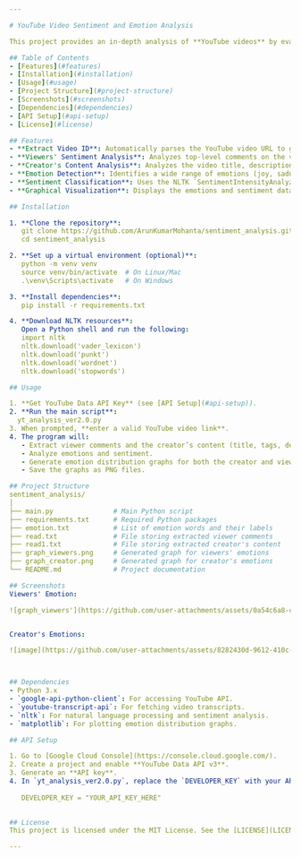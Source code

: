 ```yaml
---

# YouTube Video Sentiment and Emotion Analysis  

This project provides an in-depth analysis of **YouTube videos** by evaluating the sentiments and emotions of both the **viewers** (via comments) and the **content creators** (via titles, descriptions, tags, and transcripts). The results are visualized in easy-to-interpret **graphs** showing the emotion distribution and overall sentiment.

## Table of Contents  
- [Features](#features)  
- [Installation](#installation)  
- [Usage](#usage)  
- [Project Structure](#project-structure)  
- [Screenshots](#screenshots)  
- [Dependencies](#dependencies)  
- [API Setup](#api-setup)  
- [License](#license)  

## Features  
- **Extract Video ID**: Automatically parses the YouTube video URL to get the video ID.  
- **Viewers' Sentiment Analysis**: Analyzes top-level comments on the video and detects the viewers' sentiment using NLP.  
- **Creator's Content Analysis**: Analyzes the video title, description, tags, and transcripts (if available).  
- **Emotion Detection**: Identifies a wide range of emotions (joy, sadness, anger, etc.) from both the creator and the viewers using a predefined emotion list.  
- **Sentiment Classification**: Uses the NLTK `SentimentIntensityAnalyzer` to determine whether the content has a positive, neutral, or negative sentiment.  
- **Graphical Visualization**: Displays the emotions and sentiment data through custom bar graphs for both the **creator** and **viewers**.

## Installation  

1. **Clone the repository**:  
   git clone https://github.com/ArunKumarMohanta/sentiment_analysis.git
   cd sentiment_analysis

2. **Set up a virtual environment (optional)**:  
   python -m venv venv  
   source venv/bin/activate  # On Linux/Mac
   .\venv\Scripts\activate   # On Windows

3. **Install dependencies**:  
   pip install -r requirements.txt  

4. **Download NLTK resources**:  
   Open a Python shell and run the following:
   import nltk
   nltk.download('vader_lexicon')
   nltk.download('punkt')
   nltk.download('wordnet')
   nltk.download('stopwords')

## Usage  

1. **Get YouTube Data API Key** (see [API Setup](#api-setup)).  
2. **Run the main script**:  
  yt_analysis_ver2.0.py
3. When prompted, **enter a valid YouTube video link**.  
4. The program will:  
   - Extract viewer comments and the creator’s content (title, tags, description, and transcript).
   - Analyze emotions and sentiment.
   - Generate emotion distribution graphs for both the creator and viewers.
   - Save the graphs as PNG files.

## Project Structure  
sentiment_analysis/  
│  
├── main.py               # Main Python script  
├── requirements.txt      # Required Python packages  
├── emotion.txt           # List of emotion words and their labels  
├── read.txt              # File storing extracted viewer comments  
├── read1.txt             # File storing extracted creator's content  
├── graph_viewers.png     # Generated graph for viewers' emotions  
├── graph_creator.png     # Generated graph for creator's emotions  
└── README.md             # Project documentation  

## Screenshots 
Viewers' Emotion:

![graph_viewers'](https://github.com/user-attachments/assets/0a54c6a8-c175-4d81-9d8f-f926e2ef1e50)


Creator's Emotions:

![image](https://github.com/user-attachments/assets/8282430d-9612-410c-ae19-a104da98ff76)



## Dependencies  
- Python 3.x  
- `google-api-python-client`: For accessing YouTube API.  
- `youtube-transcript-api`: For fetching video transcripts.  
- `nltk`: For natural language processing and sentiment analysis.  
- `matplotlib`: For plotting emotion distribution graphs.

## API Setup  

1. Go to [Google Cloud Console](https://console.cloud.google.com/).  
2. Create a project and enable **YouTube Data API v3**.  
3. Generate an **API key**.  
4. In `yt_analysis_ver2.0.py`, replace the `DEVELOPER_KEY` with your API key:
   
   DEVELOPER_KEY = "YOUR_API_KEY_HERE"
   

## License  
This project is licensed under the MIT License. See the [LICENSE](LICENSE) file for details.

---
```

